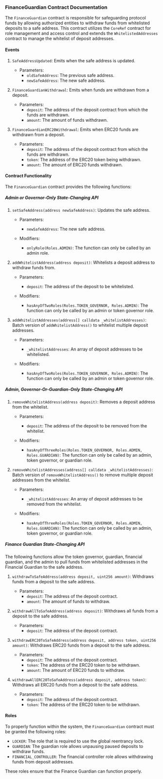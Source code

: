 ### FinanceGuardian Contract Documentation

The `FinanceGuardian` contract is responsible for safeguarding protocol funds by allowing authorized entities to withdraw funds from whitelisted deposits to a safe address. This contract utilizes the `CoreRef` contract for role management and access control and extends the `WhitelistedAddresses` contract to manage the whitelist of deposit addresses.

#### Events

1. `SafeAddressUpdated`: Emits when the safe address is updated.

   - Parameters:
     - `oldSafeAddress`: The previous safe address.
     - `newSafeAddress`: The new safe address.

2. `FinanceGuardianWithdrawal`: Emits when funds are withdrawn from a deposit.

   - Parameters:
     - `deposit`: The address of the deposit contract from which the funds are withdrawn.
     - `amount`: The amount of funds withdrawn.

3. `FinanceGuardianERC20Withdrawal`: Emits when ERC20 funds are withdrawn from a deposit.

   - Parameters:
     - `deposit`: The address of the deposit contract from which the funds are withdrawn.
     - `token`: The address of the ERC20 token being withdrawn.
     - `amount`: The amount of ERC20 funds withdrawn.

#### Contract Functionality

The `FinanceGuardian` contract provides the following functions:

##### Admin or Governor-Only State-Changing API

1. `setSafeAddress(address newSafeAddress)`: Updates the safe address.

   - Parameters:
     - `newSafeAddress`: The new safe address.

   - Modifiers:
     - `onlyRole(Roles.ADMIN)`: The function can only be called by an admin role.

2. `addWhitelistAddress(address deposit)`: Whitelists a deposit address to withdraw funds from.

   - Parameters:
     - `deposit`: The address of the deposit to be whitelisted.

   - Modifiers:
     - `hasAnyOfTwoRoles(Roles.TOKEN_GOVERNOR, Roles.ADMIN)`: The function can only be called by an admin or token governor role.

3. `addWhitelistAddresses(address[] calldata _whitelistAddresses)`: Batch version of `addWhitelistAddress()` to whitelist multiple deposit addresses.

   - Parameters:
     - `_whitelistAddresses`: An array of deposit addresses to be whitelisted.

   - Modifiers:
     - `hasAnyOfTwoRoles(Roles.TOKEN_GOVERNOR, Roles.ADMIN)`: The function can only be called by an admin or token governor role.

##### Admin, Governor-Or-Guardian-Only State-Changing API

1. `removeWhitelistAddress(address deposit)`: Removes a deposit address from the whitelist.

   - Parameters:
     - `deposit`: The address of the deposit to be removed from the whitelist.

   - Modifiers:
     - `hasAnyOfThreeRoles(Roles.TOKEN_GOVERNOR, Roles.ADMIN, Roles.GUARDIAN)`: The function can only be called by an admin, token governor, or guardian role.

2. `removeWhitelistAddresses(address[] calldata _whitelistAddresses)`: Batch version of `removeWhitelistAddress()` to remove multiple deposit addresses from the whitelist.

   - Parameters:
     - `_whitelistAddresses`: An array of deposit addresses to be removed from the whitelist.

   - Modifiers:
     - `hasAnyOfThreeRoles(Roles.TOKEN_GOVERNOR, Roles.ADMIN, Roles.GUARDIAN)`: The function can only be called by an admin, token governor, or guardian role.

##### Finance Guardian State-Changing API

The following functions allow the token governor, guardian, financial guardian, and the admin to pull funds from whitelisted addresses in the Financial Guardian to the safe address.

1. `withdrawToSafeAddress(address deposit, uint256 amount)`: Withdraws funds from a deposit to the safe address.

   - Parameters:
     - `deposit`: The address of the deposit contract.
     - `amount`: The amount of funds to withdraw.

2. `withdrawAllToSafeAddress(address deposit)`: Withdraws all funds from a deposit to the safe address.

   - Parameters:
     - `deposit`: The address of the deposit contract.

3. `withdrawERC20ToSafeAddress(address deposit, address token, uint256 amount)`: Withdraws ERC20 funds from a deposit to the safe address.

   - Parameters:
     - `deposit`: The address of the deposit contract.
     - `token`: The address of the ERC20 token to be withdrawn.
     - `amount`: The amount of ERC20 funds to withdraw.

4. `withdrawAllERC20ToSafeAddress(address deposit, address token)`: Withdraws all ERC20 funds from a deposit to the safe address.

   - Parameters:
     - `deposit`: The address of the deposit contract.
     - `token`: The address of the ERC20 token to be withdrawn.

#### Roles

To properly function within the system, the `FinanceGuardian` contract must be granted the following roles:

- `LOCKER`: The role that is required to use the global reentrancy lock.
- `GUARDIAN`: The guardian role allows unpausing paused deposits to withdraw funds.
- `FINANCIAL_CONTROLLER`: The financial controller role allows withdrawing funds from deposit addresses.

These roles ensure that the Finance Guardian can function properly.
